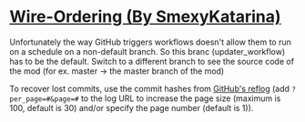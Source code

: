# [Wire-Ordering (By SmexyKatarina)](https://github.com/SmexyKatarina/Wire-Ordering)

Unfortunately the way GitHub triggers workflows doesn't allow them to run on a schedule on a non-default branch. So this branc (updater_workflow) has to be the default. Switch to a different branch to see the source code of the mod (for ex. master -> the master branch of the mod)

To recover lost commits, use the commit hashes from [GitHub's reflog](https://api.github.com/repos/KtaneModules/Wire-Ordering-SmexyKatarina/events) (add `?per_page=#&page=#` to the log URL to increase the page size (maximum is 100, default is 30) and/or specify the page number (default is 1)).
